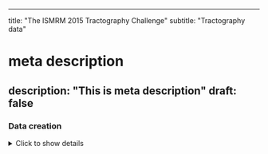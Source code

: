 
---
title: "The ISMRM 2015 Tractography Challenge"
subtitle: "Tractography data"
# meta description
description: "This is meta description"
draft: false
---

### Data creation

 <details>
  <summary>Click to show details</summary>

#### 2015



### Downloading the ground truth bundles:

You may download here the bundles only or go to the <a href="/ismrm2015/tools"> Tools page</a> to download the whole scoring archives.

<table style="border:1px solid #0AA8A7">

<tr style="border:1px solid #0AA8A7">

<tr>
<td style="width:40%">
<b>2015 version</b><br><br>

- <a href="https://scil.usherbrooke.ca/ismrm2015/ISMRM_2015_Tracto_challenge_ground_truth_bundles_VTK_v2.zip">Link here in VTK format</a> (SEE NOTE BELOW).
- Contains the 25 ground truth bundles,
- md5: d5696ef555d669c1cfd341c0713c6ff4.
- Initial version, same as in 2015. 
</td>

<td style="width:40%">
<b>2022 version</b><br><br>

- <a href= ???">Link here, in TRK format</a>.
- Contains the 21 bundles prepared for an easier management with ROI segmentation.
- Added on 2022.09.08
- File formats should be read adequately by scilpy / dipy 's latest versions.
</td>

</table>



